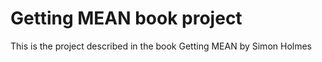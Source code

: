# Getting MEAN book project

This is the project described in the book Getting MEAN by Simon Holmes
